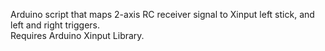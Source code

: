 Arduino script that maps 2-axis RC receiver signal to Xinput left stick, and left and right triggers.\
Requires Arduino Xinput Library.
